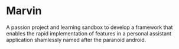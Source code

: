 # Marvin
A passion project and learning sandbox to develop a framework that enables the rapid implementation of features in a personal assistant application shamlessly named after the paranoid android.
